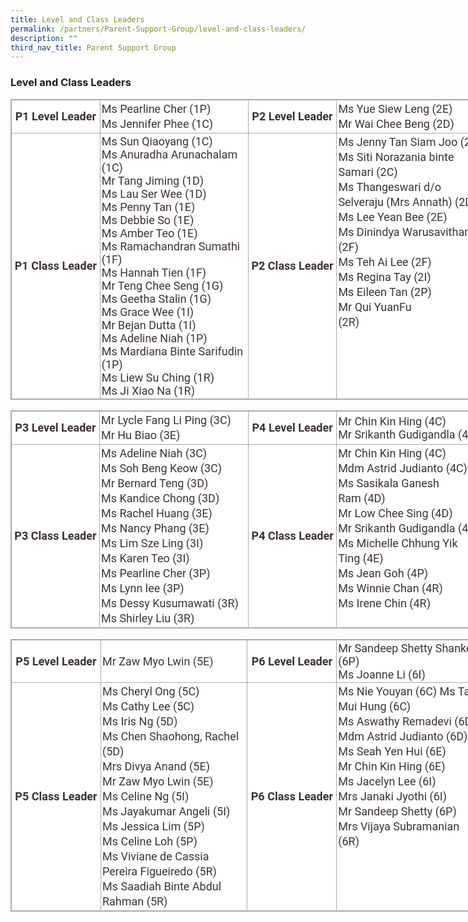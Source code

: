 ```yaml
---
title: Level and Class Leaders
permalink: /partners/Parent-Support-Group/level-and-class-leaders/
description: ""
third_nav_title: Parent Support Group
---
```

### Level and Class Leaders

<table class="iveo_table ives_tab_simple3 ive_eobj_center" style="margin: auto; outline: 0px; padding: 0px; border-collapse: collapse; clear: both; border: 1px solid rgb(170, 170, 170); text-align: justify; color: rgb(61, 51, 47); font-family: Roboto, sans-serif; font-size: 18px; font-style: normal; font-variant-ligatures: normal; font-variant-caps: normal; font-weight: 400; letter-spacing: normal; orphans: 2; text-transform: none; white-space: normal; widows: 2; word-spacing: 0px; -webkit-text-stroke-width: 0px; background-color: rgb(255, 255, 255); text-decoration-thickness: initial; text-decoration-style: initial; text-decoration-color: initial; width: 760px;"><tbody style="margin: 0px; outline: 0px; padding: 0px; text-align: justify;"><tr style="margin: 0px; outline: 0px; padding: 0px; text-align: justify;"><td width="150px" style="margin: 0px; outline: 0px; padding: 2px; text-align: center; border: 1px solid rgb(170, 170, 170);"><strong style="margin: 0px; outline: 0px; padding: 0px; text-align: justify;">P1 Level Leader</strong><br style="margin: 0px; outline: 0px; padding: 0px; text-align: justify;"></td><td width="250px" style="margin: 0px; outline: 0px; padding: 2px; text-align: justify; border: 1px solid rgb(170, 170, 170);"><div style="margin: 0px; outline: 0px; padding: 0px; line-height: 24px !important; color: rgb(61, 51, 47); font-family: Roboto, sans-serif; font-size: 18px; font-weight: 400; text-align: left;"><span style="margin: 0px; outline: 0px; padding: 0px; text-align: justify; background-color: initial;">Ms Pearline Cher (1P)</span></div><div style="margin: 0px; outline: 0px; padding: 0px; line-height: 24px !important; color: rgb(61, 51, 47); font-family: Roboto, sans-serif; font-size: 18px; font-weight: 400; text-align: left;"><span style="margin: 0px; outline: 0px; padding: 0px; text-align: justify; background-color: initial;">Ms Jennifer Phee (1C)</span></div></td><td width="150px" style="margin: 0px; outline: 0px; padding: 2px; text-align: center; border: 1px solid rgb(170, 170, 170);"><strong style="margin: 0px; outline: 0px; padding: 0px; text-align: justify;">P2 Level Leader</strong><br style="margin: 0px; outline: 0px; padding: 0px; text-align: justify;"></td><td width="250px" style="margin: 0px; outline: 0px; padding: 2px; text-align: justify; border: 1px solid rgb(170, 170, 170);"><div style="margin: 0px; outline: 0px; padding: 0px; line-height: 24px !important; color: rgb(61, 51, 47); font-family: Roboto, sans-serif; font-size: 18px; font-weight: 400; text-align: left;"><span style="margin: 0px; outline: 0px; padding: 0px; text-align: justify; background-color: initial;">Ms Yue Siew Leng (2E)</span></div><div style="margin: 0px; outline: 0px; padding: 0px; line-height: 24px !important; color: rgb(61, 51, 47); font-family: Roboto, sans-serif; font-size: 18px; font-weight: 400; text-align: left;"><span style="margin: 0px; outline: 0px; padding: 0px; text-align: justify; background-color: initial;">Mr Wai Chee Beng (2D)</span></div></td></tr><tr style="margin: 0px; outline: 0px; padding: 0px; text-align: justify;"><td style="margin: 0px; outline: 0px; padding: 2px; text-align: center; border: 1px solid rgb(170, 170, 170);"><strong style="margin: 0px; outline: 0px; padding: 0px; text-align: justify;">P1 Class Leader</strong></td><td valign="top" style="margin: 0px; outline: 0px; padding: 2px; text-align: left; border: 1px solid rgb(170, 170, 170);">Ms Sun Qiaoyang (1C)<br style="margin: 0px; outline: 0px; padding: 0px; text-align: justify;">Ms Anuradha Arunachalam (1C)<br style="margin: 0px; outline: 0px; padding: 0px; text-align: justify;">Mr Tang Jiming (1D)<br style="margin: 0px; outline: 0px; padding: 0px; text-align: justify;">Ms Lau Ser Wee (1D)<br style="margin: 0px; outline: 0px; padding: 0px; text-align: justify;">Ms Penny Tan (1E)<br style="margin: 0px; outline: 0px; padding: 0px; text-align: justify;">Ms Debbie So (1E)<br style="margin: 0px; outline: 0px; padding: 0px; text-align: justify;">Ms Amber Teo (1E)<br style="margin: 0px; outline: 0px; padding: 0px; text-align: justify;">Ms Ramachandran Sumathi (1F)<br style="margin: 0px; outline: 0px; padding: 0px; text-align: justify;">Ms Hannah Tien (1F)<br style="margin: 0px; outline: 0px; padding: 0px; text-align: justify;">Mr Teng Chee Seng (1G)<br style="margin: 0px; outline: 0px; padding: 0px; text-align: justify;">Ms Geetha Stalin (1G)<br style="margin: 0px; outline: 0px; padding: 0px; text-align: justify;">Ms Grace Wee (1I)<br style="margin: 0px; outline: 0px; padding: 0px; text-align: justify;">Mr Bejan Dutta (1I)<br style="margin: 0px; outline: 0px; padding: 0px; text-align: justify;">Ms Adeline Niah (1P)<br style="margin: 0px; outline: 0px; padding: 0px; text-align: justify;">Ms Mardiana Binte Sarifudin (1P)<br style="margin: 0px; outline: 0px; padding: 0px; text-align: justify;">Ms Liew Su Ching (1R)<br style="margin: 0px; outline: 0px; padding: 0px; text-align: justify;">Ms Ji Xiao Na (1R)</td><td style="margin: 0px; outline: 0px; padding: 2px; text-align: center; border: 1px solid rgb(170, 170, 170);"><strong style="margin: 0px; outline: 0px; padding: 0px; text-align: justify;">P2 Class Leader</strong></td><td valign="top" style="margin: 0px; outline: 0px; padding: 2px; text-align: justify; border: 1px solid rgb(170, 170, 170);"><div style="margin: 0px; outline: 0px; padding: 0px; line-height: 24px !important; color: rgb(61, 51, 47); font-family: Roboto, sans-serif; font-size: 18px; font-weight: 400; text-align: left;"><span style="margin: 0px; outline: 0px; padding: 0px; text-align: justify; background-color: initial;">Ms Jenny Tan Siam Joo (2C)</span></div><div style="margin: 0px; outline: 0px; padding: 0px; line-height: 24px !important; color: rgb(61, 51, 47); font-family: Roboto, sans-serif; font-size: 18px; font-weight: 400; text-align: left;"><span style="margin: 0px; outline: 0px; padding: 0px; text-align: justify; background-color: initial;">Ms Siti Norazania binte Samari (2C)</span></div><div style="margin: 0px; outline: 0px; padding: 0px; line-height: 24px !important; color: rgb(61, 51, 47); font-family: Roboto, sans-serif; font-size: 18px; font-weight: 400; text-align: left;"><span style="margin: 0px; outline: 0px; padding: 0px; text-align: justify; background-color: initial;">Ms Thangeswari d/o Selveraju (Mrs Annath) (2D)</span></div><div style="margin: 0px; outline: 0px; padding: 0px; line-height: 24px !important; color: rgb(61, 51, 47); font-family: Roboto, sans-serif; font-size: 18px; font-weight: 400; text-align: left;"><span style="margin: 0px; outline: 0px; padding: 0px; text-align: justify; background-color: initial;">Ms Lee Yean Bee (2E)</span></div><div style="margin: 0px; outline: 0px; padding: 0px; line-height: 24px !important; color: rgb(61, 51, 47); font-family: Roboto, sans-serif; font-size: 18px; font-weight: 400; text-align: left;"><span style="margin: 0px; outline: 0px; padding: 0px; text-align: justify; background-color: initial;">Ms Dinindya Warusavithana (2F)</span></div><div style="margin: 0px; outline: 0px; padding: 0px; line-height: 24px !important; color: rgb(61, 51, 47); font-family: Roboto, sans-serif; font-size: 18px; font-weight: 400; text-align: left;"><span style="margin: 0px; outline: 0px; padding: 0px; text-align: justify; background-color: initial;">Ms Teh Ai Lee (2F)</span></div><div style="margin: 0px; outline: 0px; padding: 0px; line-height: 24px !important; color: rgb(61, 51, 47); font-family: Roboto, sans-serif; font-size: 18px; font-weight: 400; text-align: left;"><span style="margin: 0px; outline: 0px; padding: 0px; text-align: justify; background-color: initial;">Ms Regina Tay (2I)</span></div><div style="margin: 0px; outline: 0px; padding: 0px; line-height: 24px !important; color: rgb(61, 51, 47); font-family: Roboto, sans-serif; font-size: 18px; font-weight: 400; text-align: left;"><span style="margin: 0px; outline: 0px; padding: 0px; text-align: justify; background-color: initial;">Ms Eileen Tan (2P)</span></div><div style="margin: 0px; outline: 0px; padding: 0px; line-height: 24px !important; color: rgb(61, 51, 47); font-family: Roboto, sans-serif; font-size: 18px; font-weight: 400; text-align: left;"><span style="margin: 0px; outline: 0px; padding: 0px; text-align: justify; background-color: initial;">Mr Qui YuanFu</span></div><div style="margin: 0px; outline: 0px; padding: 0px; line-height: 24px !important; color: rgb(61, 51, 47); font-family: Roboto, sans-serif; font-size: 18px; font-weight: 400; text-align: left;"><span style="margin: 0px; outline: 0px; padding: 0px; text-align: justify; background-color: initial;">(2R)</span></div></td></tr></tbody></table>

<br> 

<table class="iveo_table ives_tab_simple3 ive_eobj_center" style="margin: auto; outline: 0px; padding: 0px; border-collapse: collapse; clear: both; border: 1px solid rgb(170, 170, 170); text-align: justify; color: rgb(61, 51, 47); font-family: Roboto, sans-serif; font-size: 18px; font-style: normal; font-variant-ligatures: normal; font-variant-caps: normal; font-weight: 400; letter-spacing: normal; orphans: 2; text-transform: none; white-space: normal; widows: 2; word-spacing: 0px; -webkit-text-stroke-width: 0px; background-color: rgb(255, 255, 255); text-decoration-thickness: initial; text-decoration-style: initial; text-decoration-color: initial; width: 760px;"><tbody style="margin: 0px; outline: 0px; padding: 0px; text-align: justify;"><tr style="margin: 0px; outline: 0px; padding: 0px; text-align: justify;"><td width="150px" style="margin: 0px; outline: 0px; padding: 2px; text-align: center; border: 1px solid rgb(170, 170, 170);"><strong style="margin: 0px; outline: 0px; padding: 0px; text-align: justify;">P3 Level Leader</strong><br style="margin: 0px; outline: 0px; padding: 0px; text-align: justify;"></td><td width="250px" style="margin: 0px; outline: 0px; padding: 2px; text-align: justify; border: 1px solid rgb(170, 170, 170);"><div style="margin: 0px; outline: 0px; padding: 0px; line-height: 24px !important; color: rgb(61, 51, 47); font-family: Roboto, sans-serif; font-size: 18px; font-weight: 400; text-align: left;"><span style="margin: 0px; outline: 0px; padding: 0px; text-align: justify; background-color: initial;">Mr Lycle Fang Li Ping (3C)</span></div><div style="margin: 0px; outline: 0px; padding: 0px; line-height: 24px !important; color: rgb(61, 51, 47); font-family: Roboto, sans-serif; font-size: 18px; font-weight: 400; text-align: left;"><span style="margin: 0px; outline: 0px; padding: 0px; text-align: justify; background-color: initial;">Mr Hu Biao (3E)</span></div></td><td width="150px" style="margin: 0px; outline: 0px; padding: 2px; text-align: center; border: 1px solid rgb(170, 170, 170);"><strong style="margin: 0px; outline: 0px; padding: 0px; text-align: justify;">P4 Level Leader</strong><br style="margin: 0px; outline: 0px; padding: 0px; text-align: justify;"></td><td width="250px" style="margin: 0px; outline: 0px; padding: 2px; text-align: left; border: 1px solid rgb(170, 170, 170);">Mr Chin Kin Hing (4C)<br style="margin: 0px; outline: 0px; padding: 0px; text-align: justify;">Mr Srikanth Gudigandla (4E)</td></tr><tr style="margin: 0px; outline: 0px; padding: 0px; text-align: justify;"><td style="margin: 0px; outline: 0px; padding: 2px; text-align: center; border: 1px solid rgb(170, 170, 170);"><strong style="margin: 0px; outline: 0px; padding: 0px; text-align: justify;">P3 Class Leader</strong></td><td valign="top" style="margin: 0px; outline: 0px; padding: 2px; text-align: justify; border: 1px solid rgb(170, 170, 170);"><div style="margin: 0px; outline: 0px; padding: 0px; line-height: 24px !important; color: rgb(61, 51, 47); font-family: Roboto, sans-serif; font-size: 18px; font-weight: 400; text-align: left;"><span style="margin: 0px; outline: 0px; padding: 0px; text-align: justify; background-color: initial;">Ms Adeline Niah (3C)</span></div><div style="margin: 0px; outline: 0px; padding: 0px; line-height: 24px !important; color: rgb(61, 51, 47); font-family: Roboto, sans-serif; font-size: 18px; font-weight: 400; text-align: left;"><span style="margin: 0px; outline: 0px; padding: 0px; text-align: justify; background-color: initial;">Ms Soh Beng Keow&nbsp;(3C)</span></div><div style="margin: 0px; outline: 0px; padding: 0px; line-height: 24px !important; color: rgb(61, 51, 47); font-family: Roboto, sans-serif; font-size: 18px; font-weight: 400; text-align: left;"><span style="margin: 0px; outline: 0px; padding: 0px; text-align: justify; background-color: initial;">Mr Bernard Teng&nbsp;(3D)</span></div><div style="margin: 0px; outline: 0px; padding: 0px; line-height: 24px !important; color: rgb(61, 51, 47); font-family: Roboto, sans-serif; font-size: 18px; font-weight: 400; text-align: left;"><span style="margin: 0px; outline: 0px; padding: 0px; text-align: justify; background-color: initial;">Ms Kandice Chong&nbsp;(3D)</span></div><div style="margin: 0px; outline: 0px; padding: 0px; line-height: 24px !important; color: rgb(61, 51, 47); font-family: Roboto, sans-serif; font-size: 18px; font-weight: 400; text-align: left;"><span style="margin: 0px; outline: 0px; padding: 0px; text-align: justify; background-color: initial;">Ms Rachel Huang&nbsp;(3E)</span></div><div style="margin: 0px; outline: 0px; padding: 0px; line-height: 24px !important; color: rgb(61, 51, 47); font-family: Roboto, sans-serif; font-size: 18px; font-weight: 400; text-align: left;"><span style="margin: 0px; outline: 0px; padding: 0px; text-align: justify; background-color: initial;">Ms Nancy Phang&nbsp;(3E)</span></div><div style="margin: 0px; outline: 0px; padding: 0px; line-height: 24px !important; color: rgb(61, 51, 47); font-family: Roboto, sans-serif; font-size: 18px; font-weight: 400; text-align: left;"><span style="margin: 0px; outline: 0px; padding: 0px; text-align: justify; background-color: initial;">Ms Lim Sze Ling&nbsp;(3I)</span></div><div style="margin: 0px; outline: 0px; padding: 0px; line-height: 24px !important; color: rgb(61, 51, 47); font-family: Roboto, sans-serif; font-size: 18px; font-weight: 400; text-align: left;"><span style="margin: 0px; outline: 0px; padding: 0px; text-align: justify; background-color: initial;">Ms Karen Teo&nbsp;(3I)</span></div><div style="margin: 0px; outline: 0px; padding: 0px; line-height: 24px !important; color: rgb(61, 51, 47); font-family: Roboto, sans-serif; font-size: 18px; font-weight: 400; text-align: left;"><span style="margin: 0px; outline: 0px; padding: 0px; text-align: justify; background-color: initial;">Ms Pearline Cher&nbsp;(3P)</span></div><div style="margin: 0px; outline: 0px; padding: 0px; line-height: 24px !important; color: rgb(61, 51, 47); font-family: Roboto, sans-serif; font-size: 18px; font-weight: 400; text-align: left;"><span style="margin: 0px; outline: 0px; padding: 0px; text-align: justify; background-color: initial;">Ms Lynn lee&nbsp;(3P)</span></div><div style="margin: 0px; outline: 0px; padding: 0px; line-height: 24px !important; color: rgb(61, 51, 47); font-family: Roboto, sans-serif; font-size: 18px; font-weight: 400; text-align: left;"><span style="margin: 0px; outline: 0px; padding: 0px; text-align: justify; background-color: initial;">Ms Dessy Kusumawati&nbsp;(3R)</span></div><div style="margin: 0px; outline: 0px; padding: 0px; line-height: 24px !important; color: rgb(61, 51, 47); font-family: Roboto, sans-serif; font-size: 18px; font-weight: 400; text-align: left;"><span style="margin: 0px; outline: 0px; padding: 0px; text-align: justify; background-color: initial;">Ms Shirley Liu&nbsp;(3R)</span></div></td><td style="margin: 0px; outline: 0px; padding: 2px; text-align: center; border: 1px solid rgb(170, 170, 170);"><strong style="margin: 0px; outline: 0px; padding: 0px; text-align: justify;">P4 Class Leader</strong></td><td valign="top" style="margin: 0px; outline: 0px; padding: 2px; text-align: justify; border: 1px solid rgb(170, 170, 170);"><div style="margin: 0px; outline: 0px; padding: 0px; line-height: 24px !important; color: rgb(61, 51, 47); font-family: Roboto, sans-serif; font-size: 18px; font-weight: 400; text-align: left;"><span style="margin: 0px; outline: 0px; padding: 0px; text-align: justify; background-color: initial;">Mr Chin Kin Hing (4C)</span></div><div style="margin: 0px; outline: 0px; padding: 0px; line-height: 24px !important; color: rgb(61, 51, 47); font-family: Roboto, sans-serif; font-size: 18px; font-weight: 400; text-align: left;"><span style="margin: 0px; outline: 0px; padding: 0px; text-align: justify; background-color: initial;">Mdm Astrid Judianto&nbsp;(4C)</span></div><div style="margin: 0px; outline: 0px; padding: 0px; line-height: 24px !important; color: rgb(61, 51, 47); font-family: Roboto, sans-serif; font-size: 18px; font-weight: 400; text-align: left;"><span style="margin: 0px; outline: 0px; padding: 0px; text-align: justify; background-color: initial;">Ms Sasikala Ganesh Ram&nbsp;(4D)</span></div><div style="margin: 0px; outline: 0px; padding: 0px; line-height: 24px !important; color: rgb(61, 51, 47); font-family: Roboto, sans-serif; font-size: 18px; font-weight: 400; text-align: left;"><span style="margin: 0px; outline: 0px; padding: 0px; text-align: justify; background-color: initial;">Mr Low Chee Sing&nbsp;(4D)</span></div><div style="margin: 0px; outline: 0px; padding: 0px; line-height: 24px !important; color: rgb(61, 51, 47); font-family: Roboto, sans-serif; font-size: 18px; font-weight: 400; text-align: left;"><span style="margin: 0px; outline: 0px; padding: 0px; text-align: justify; background-color: initial;">Mr Srikanth Gudigandla&nbsp;(4E)</span></div><div style="margin: 0px; outline: 0px; padding: 0px; line-height: 24px !important; color: rgb(61, 51, 47); font-family: Roboto, sans-serif; font-size: 18px; font-weight: 400; text-align: left;"><span style="margin: 0px; outline: 0px; padding: 0px; text-align: justify; background-color: initial;">Ms Michelle Chhung Yik Ting&nbsp;(4E)</span></div><div style="margin: 0px; outline: 0px; padding: 0px; line-height: 24px !important; color: rgb(61, 51, 47); font-family: Roboto, sans-serif; font-size: 18px; font-weight: 400; text-align: left;"><span style="margin: 0px; outline: 0px; padding: 0px; text-align: justify; background-color: initial;">Ms Jean Goh&nbsp;(4P)</span></div><div style="margin: 0px; outline: 0px; padding: 0px; line-height: 24px !important; color: rgb(61, 51, 47); font-family: Roboto, sans-serif; font-size: 18px; font-weight: 400; text-align: left;"><span style="margin: 0px; outline: 0px; padding: 0px; text-align: justify; background-color: initial;">Ms Winnie Chan&nbsp;(4R)</span></div><div style="margin: 0px; outline: 0px; padding: 0px; line-height: 24px !important; color: rgb(61, 51, 47); font-family: Roboto, sans-serif; font-size: 18px; font-weight: 400; text-align: left;"><span style="margin: 0px; outline: 0px; padding: 0px; text-align: justify; background-color: initial;">Ms Irene Chin&nbsp;(4R)</span></div></td></tr></tbody></table>

<br>

<table class="iveo_table ives_tab_simple3 ive_eobj_center" style="margin: auto; outline: 0px; padding: 0px; border-collapse: collapse; clear: both; border: 1px solid rgb(170, 170, 170); text-align: justify; color: rgb(61, 51, 47); font-family: Roboto, sans-serif; font-size: 18px; font-style: normal; font-variant-ligatures: normal; font-variant-caps: normal; font-weight: 400; letter-spacing: normal; orphans: 2; text-transform: none; white-space: normal; widows: 2; word-spacing: 0px; -webkit-text-stroke-width: 0px; background-color: rgb(255, 255, 255); text-decoration-thickness: initial; text-decoration-style: initial; text-decoration-color: initial; width: 760px;"><tbody style="margin: 0px; outline: 0px; padding: 0px; text-align: justify;"><tr style="margin: 0px; outline: 0px; padding: 0px; text-align: justify;"><td width="150px" style="margin: 0px; outline: 0px; padding: 2px; text-align: center; border: 1px solid rgb(170, 170, 170);"><strong style="margin: 0px; outline: 0px; padding: 0px; text-align: justify;">P5 Level Leader</strong><br style="margin: 0px; outline: 0px; padding: 0px; text-align: justify;"></td><td width="250px" style="margin: 0px; outline: 0px; padding: 2px; text-align: left; border: 1px solid rgb(170, 170, 170);">Mr Zaw Myo Lwin (5E)<br style="margin: 0px; outline: 0px; padding: 0px; text-align: justify;"></td><td width="150px" style="margin: 0px; outline: 0px; padding: 2px; text-align: center; border: 1px solid rgb(170, 170, 170);"><strong style="margin: 0px; outline: 0px; padding: 0px; text-align: justify;">P6 Level Leader</strong><br style="margin: 0px; outline: 0px; padding: 0px; text-align: justify;"></td><td width="250px" style="margin: 0px; outline: 0px; padding: 2px; text-align: left; border: 1px solid rgb(170, 170, 170);">Mr Sandeep Shetty Shanker (6P)<br style="margin: 0px; outline: 0px; padding: 0px; text-align: justify;">Ms Joanne Li (6I)</td></tr><tr style="margin: 0px; outline: 0px; padding: 0px; text-align: justify;"><td style="margin: 0px; outline: 0px; padding: 2px; text-align: center; border: 1px solid rgb(170, 170, 170);"><strong style="margin: 0px; outline: 0px; padding: 0px; text-align: justify;">P5 Class Leader</strong></td><td valign="top" style="margin: 0px; outline: 0px; padding: 2px; text-align: justify; border: 1px solid rgb(170, 170, 170);"><div style="margin: 0px; outline: 0px; padding: 0px; line-height: 24px !important; color: rgb(61, 51, 47); font-family: Roboto, sans-serif; font-size: 18px; font-weight: 400; text-align: left;"><span style="margin: 0px; outline: 0px; padding: 0px; text-align: justify; background-color: initial;">Ms Cheryl Ong (5C)</span></div><div style="margin: 0px; outline: 0px; padding: 0px; line-height: 24px !important; color: rgb(61, 51, 47); font-family: Roboto, sans-serif; font-size: 18px; font-weight: 400; text-align: left;"><span style="margin: 0px; outline: 0px; padding: 0px; text-align: justify; background-color: initial;">Ms Cathy Lee (5C)</span></div><div style="margin: 0px; outline: 0px; padding: 0px; line-height: 24px !important; color: rgb(61, 51, 47); font-family: Roboto, sans-serif; font-size: 18px; font-weight: 400; text-align: left;"><span style="margin: 0px; outline: 0px; padding: 0px; text-align: justify; background-color: initial;">Ms Iris Ng (5D)</span></div><div style="margin: 0px; outline: 0px; padding: 0px; line-height: 24px !important; color: rgb(61, 51, 47); font-family: Roboto, sans-serif; font-size: 18px; font-weight: 400; text-align: left;"><span style="margin: 0px; outline: 0px; padding: 0px; text-align: justify; background-color: initial;">Ms Chen Shaohong, Rachel (5D)</span></div><div style="margin: 0px; outline: 0px; padding: 0px; line-height: 24px !important; color: rgb(61, 51, 47); font-family: Roboto, sans-serif; font-size: 18px; font-weight: 400; text-align: left;"><span style="margin: 0px; outline: 0px; padding: 0px; text-align: justify; background-color: initial;">Mrs Divya Anand (5E)</span></div><div style="margin: 0px; outline: 0px; padding: 0px; line-height: 24px !important; color: rgb(61, 51, 47); font-family: Roboto, sans-serif; font-size: 18px; font-weight: 400; text-align: left;"><span style="margin: 0px; outline: 0px; padding: 0px; text-align: justify; background-color: initial;">Mr Zaw Myo Lwin (5E)</span></div><div style="margin: 0px; outline: 0px; padding: 0px; line-height: 24px !important; color: rgb(61, 51, 47); font-family: Roboto, sans-serif; font-size: 18px; font-weight: 400; text-align: left;"><span style="margin: 0px; outline: 0px; padding: 0px; text-align: justify; background-color: initial;">Ms Celine Ng (5I)</span></div><div style="margin: 0px; outline: 0px; padding: 0px; line-height: 24px !important; color: rgb(61, 51, 47); font-family: Roboto, sans-serif; font-size: 18px; font-weight: 400; text-align: left;"><span style="margin: 0px; outline: 0px; padding: 0px; text-align: justify; background-color: initial;">Ms Jayakumar Angeli (5I)</span></div><div style="margin: 0px; outline: 0px; padding: 0px; line-height: 24px !important; color: rgb(61, 51, 47); font-family: Roboto, sans-serif; font-size: 18px; font-weight: 400; text-align: left;"><span style="margin: 0px; outline: 0px; padding: 0px; text-align: justify; background-color: initial;">Ms Jessica Lim (5P)</span></div><div style="margin: 0px; outline: 0px; padding: 0px; line-height: 24px !important; color: rgb(61, 51, 47); font-family: Roboto, sans-serif; font-size: 18px; font-weight: 400; text-align: left;"><span style="margin: 0px; outline: 0px; padding: 0px; text-align: justify; background-color: initial;">Ms Celine Loh (5P)</span></div><div style="margin: 0px; outline: 0px; padding: 0px; line-height: 24px !important; color: rgb(61, 51, 47); font-family: Roboto, sans-serif; font-size: 18px; font-weight: 400; text-align: left;"><span style="margin: 0px; outline: 0px; padding: 0px; text-align: justify; background-color: initial;">Ms Viviane de Cassia Pereira Figueiredo (5R)</span></div><div style="margin: 0px; outline: 0px; padding: 0px; line-height: 24px !important; color: rgb(61, 51, 47); font-family: Roboto, sans-serif; font-size: 18px; font-weight: 400; text-align: left;"><span style="margin: 0px; outline: 0px; padding: 0px; text-align: justify; background-color: initial;">Ms Saadiah Binte Abdul Rahman (5R)</span></div></td><td style="margin: 0px; outline: 0px; padding: 2px; text-align: center; border: 1px solid rgb(170, 170, 170);"><strong style="margin: 0px; outline: 0px; padding: 0px; text-align: justify;">P6 Class Leader</strong></td><td valign="top" style="margin: 0px; outline: 0px; padding: 2px; text-align: justify; border: 1px solid rgb(170, 170, 170);"><div style="margin: 0px; outline: 0px; padding: 0px; line-height: 24px !important; color: rgb(61, 51, 47); font-family: Roboto, sans-serif; font-size: 18px; font-weight: 400; text-align: left;"><span style="margin: 0px; outline: 0px; padding: 0px; text-align: justify; background-color: initial;">Ms Nie Youyan (6C) Ms Tan Mui Hung (6C)</span></div><div style="margin: 0px; outline: 0px; padding: 0px; line-height: 24px !important; color: rgb(61, 51, 47); font-family: Roboto, sans-serif; font-size: 18px; font-weight: 400; text-align: left;"><span style="margin: 0px; outline: 0px; padding: 0px; text-align: justify; background-color: initial;">Ms Aswathy Remadevi (6D)</span></div><div style="margin: 0px; outline: 0px; padding: 0px; line-height: 24px !important; color: rgb(61, 51, 47); font-family: Roboto, sans-serif; font-size: 18px; font-weight: 400; text-align: left;"><span style="margin: 0px; outline: 0px; padding: 0px; text-align: justify; background-color: initial;">Mdm Astrid Judianto (6D)</span></div><div style="margin: 0px; outline: 0px; padding: 0px; line-height: 24px !important; color: rgb(61, 51, 47); font-family: Roboto, sans-serif; font-size: 18px; font-weight: 400; text-align: left;"><span style="margin: 0px; outline: 0px; padding: 0px; text-align: justify; background-color: initial;">Ms Seah Yen Hui (6E)</span></div><div style="margin: 0px; outline: 0px; padding: 0px; line-height: 24px !important; color: rgb(61, 51, 47); font-family: Roboto, sans-serif; font-size: 18px; font-weight: 400; text-align: left;"><span style="margin: 0px; outline: 0px; padding: 0px; text-align: justify; background-color: initial;">Mr Chin Kin Hing (6E)</span></div><div style="margin: 0px; outline: 0px; padding: 0px; line-height: 24px !important; color: rgb(61, 51, 47); font-family: Roboto, sans-serif; font-size: 18px; font-weight: 400; text-align: left;"><span style="margin: 0px; outline: 0px; padding: 0px; text-align: justify; background-color: initial;">Ms Jacelyn Lee (6I)</span></div><div style="margin: 0px; outline: 0px; padding: 0px; line-height: 24px !important; color: rgb(61, 51, 47); font-family: Roboto, sans-serif; font-size: 18px; font-weight: 400; text-align: left;"><span style="margin: 0px; outline: 0px; padding: 0px; text-align: justify; background-color: initial;">Mrs Janaki Jyothi (6I)</span></div><div style="margin: 0px; outline: 0px; padding: 0px; line-height: 24px !important; color: rgb(61, 51, 47); font-family: Roboto, sans-serif; font-size: 18px; font-weight: 400; text-align: left;"><span style="margin: 0px; outline: 0px; padding: 0px; text-align: justify; background-color: initial;">Mr Sandeep Shetty (6P)</span></div><div style="margin: 0px; outline: 0px; padding: 0px; line-height: 24px !important; color: rgb(61, 51, 47); font-family: Roboto, sans-serif; font-size: 18px; font-weight: 400; text-align: left;"><span style="margin: 0px; outline: 0px; padding: 0px; text-align: justify; background-color: initial;">Mrs Vijaya Subramanian (6R)</span></div></td></tr></tbody></table>